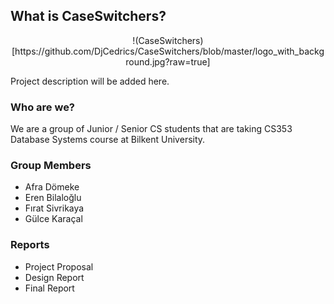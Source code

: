 ## What is CaseSwitchers?

<p align="center">
!(CaseSwitchers)[https://github.com/DjCedrics/CaseSwitchers/blob/master/logo_with_background.jpg?raw=true]
</p>

Project description will be added here.


### Who are we?

We are a group of Junior / Senior CS students that are taking CS353 Database Systems course at Bilkent University.


### Group Members
* Afra Dömeke
* Eren Bilaloğlu
* Fırat Sivrikaya
* Gülce Karaçal

### Reports
* Project Proposal
* Design Report
* Final Report 
